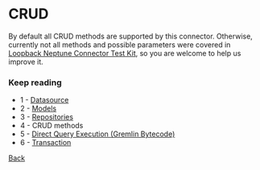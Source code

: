 # CRUD
By default all CRUD methods are supported by this connector. Otherwise, currently not all methods and possible
parameters were covered in [Loopback Neptune Connector Test Kit](), so you are welcome to help us improve it.

### Keep reading
- 1 - [Datasource](datasource.md)
- 2 - [Models](models.md)
- 3 - [Repositories](repositories.md)
- 4 - CRUD methods
- 5 - [Direct Query Execution (Gremlin Bytecode)](bytecode.md)
- 6 - [Transaction](transaction.md)

[Back](https://github.com/wesleymilan/loopback-connector-neptune)
